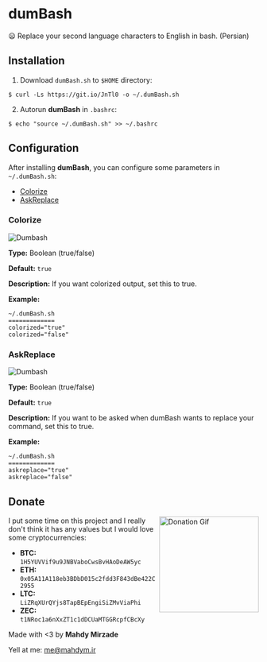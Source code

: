 # dumBash
😦 Replace your second language characters to English in bash. (Persian)

## Installation
1. Download `dumBash.sh` to `$HOME` directory:
```
$ curl -Ls https://git.io/JnTl0 -o ~/.dumBash.sh
```
2. Autorun **dumBash** in `.bashrc`:
```
$ echo "source ~/.dumBash.sh" >> ~/.bashrc
```

## Configuration

After installing **dumBash**, you can configure some parameters in `~/.dumBash.sh`:
- [Colorize](#colorize)
- [AskReplace](#askreplace)

### Colorize

![Dumbash](https://raw.githubusercontent.com/MahdyMirzade/MahdyMirzade/main/assets/dumbash/dumbash_colorized.png)

**Type:** Boolean (true/false)

**Default:** `true`

**Description:** If you want colorized output, set this to true.

**Example:**
```
~/.dumBash.sh
=============
colorized="true"
colorized="false"
```

### AskReplace

![Dumbash](https://raw.githubusercontent.com/MahdyMirzade/MahdyMirzade/main/assets/dumbash/dumbash_askreplaced.png)

**Type:** Boolean (true/false)

**Default:** `true`

**Description:** If you want to be asked when dumBash wants to replace your command, set this to true.

**Example:**
```
~/.dumBash.sh
=============
askreplace="true"
askreplace="false"
```

## Donate
<a href="https://raw.githubusercontent.com/mahdymirzade/mahdymirzade/main/assets/dotfiles/heart.gif"><img src="https://raw.githubusercontent.com/mahdymirzade/mahdymirzade/main/assets/dotfiles/lq/heart.gif" alt="Donation Gif" width="200" height="193" align="right"></a>
I put some time on this project and I really don't think it has any values but I would love some cryptocurrencies:
- **BTC:** `1H5YUVVif9u9JNBVaboCwsBvHAoDeAW5yc`
- **ETH:** `0x05A11A118eb3BDbD015c2fdd3F843dBe422C2955`
- **LTC:** `LiZRqXUrQYjs8TapBEpEngiSiZMvViaPhi`
- **ZEC:** `t1NRoc1a6nXxZT1c1dDCUaMTGGRcpfCBcXy`

Made with <3 by **Mahdy Mirzade**

Yell at me: [me@mahdym.ir](mailto:me@mahdym.ir)
